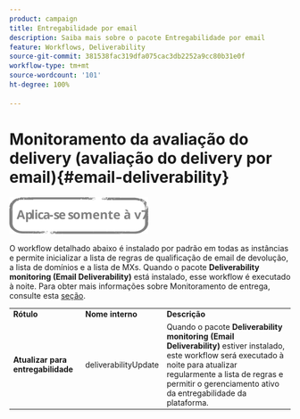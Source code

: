 ```yaml
---
product: campaign
title: Entregabilidade por email
description: Saiba mais sobre o pacote Entregabilidade por email
feature: Workflows, Deliverability
source-git-commit: 381538fac319dfa075cac3db2252a9cc80b31e0f
workflow-type: tm+mt
source-wordcount: '101'
ht-degree: 100%

---
```



# Monitoramento da avaliação do delivery (avaliação do delivery por email){#email-deliverability}

![](../../assets/v7-only.svg)

O workflow detalhado abaixo é instalado por padrão em todas as instâncias e permite inicializar a lista de regras de qualificação de email de devolução, a lista de domínios e a lista de MXs. Quando o pacote **Deliverability monitoring (Email Deliverability)** está instalado, esse workflow é executado à noite. Para obter mais informações sobre Monitoramento de entrega, consulte esta [seção](../../delivery/using/about-deliverability.md).

<table> 
 <tbody> 
  <tr> 
   <td> <strong>Rótulo</strong><br /> </td> 
   <td> <strong>Nome interno</strong><br /> </td> 
   <td> <strong>Descrição</strong><br /> </td> 
  </tr> 
  <tr> 
   <td> <strong>Atualizar para entregabilidade</strong><br /> </td> 
   <td> <span class="uicontrol">deliverabilityUpdate</span> <br /> </td> 
   <td>  Quando o pacote <strong>Deliverability monitoring (Email Deliverability)</strong> estiver instalado, este workflow será executado à noite para atualizar regularmente a lista de regras e permitir o gerenciamento ativo da entregabilidade da plataforma.<br /> </td> 
  </tr> 
 </tbody> 
</table>

